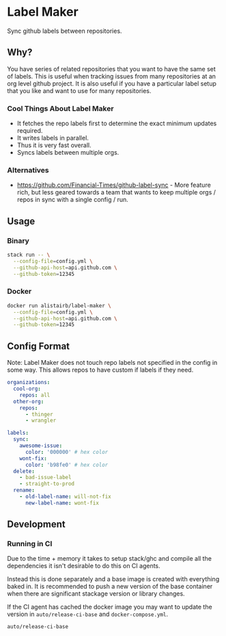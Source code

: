 # Label Maker

Sync github labels between repositories.

## Why?

You have series of related repositories that you want to have the same set of labels. This is useful when tracking issues from many repositories at an org level github project. It is also useful if you have a particular label setup that you like and want to use for many repositories.

### Cool Things About Label Maker

- It fetches the repo labels first to determine the exact minimum updates required.
- It writes labels in parallel.
- Thus it is very fast overall.
- Syncs labels between multiple orgs.

### Alternatives

- https://github.com/Financial-Times/github-label-sync - More feature rich, but less geared towards a team that wants to keep multiple orgs / repos in sync with a single config / run.

## Usage

### Binary

```bash
stack run -- \
  --config-file=config.yml \
  --github-api-host=api.github.com \
  --github-token=12345
```

### Docker

```bash
docker run alistairb/label-maker \
  --config-file=config.yml \
  --github-api-host=api.github.com \
  --github-token=12345
```

## Config Format

Note: Label Maker does not touch repo labels not specified in the config in some way. This allows repos to have custom if labels if they need.

```yaml
organizations:
  cool-org:
    repos: all
  other-org:
    repos:
      - thinger
      - wrangler

labels:
  sync:
    awesome-issue:
      color: '000000' # hex color
    wont-fix:
      color: 'b98fe0' # hex color
  delete:
    - bad-issue-label
    - straight-to-prod
  rename:
    - old-label-name: will-not-fix
      new-label-name: wont-fix
```

## Development

### Running in CI

Due to the time + memory it takes to setup stack/ghc and compile all the dependencies it isn't desirable to do this on CI agents.

Instead this is done separately and a base image is created with everything baked in. It is recommended to push a new version of the base container when there are significant stackage version or library changes.

If the CI agent has cached the docker image you may want to update the version in `auto/release-ci-base` and `docker-compose.yml`.

```bash
auto/release-ci-base
```

